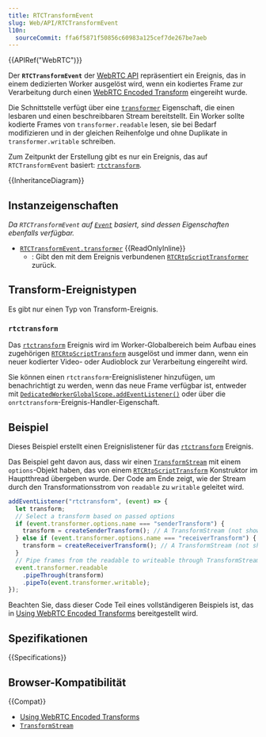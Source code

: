 ```yaml
---
title: RTCTransformEvent
slug: Web/API/RTCTransformEvent
l10n:
  sourceCommit: ffa6f5871f50856c60983a125cef7de267be7aeb
---
```


{{APIRef("WebRTC")}}

Der **`RTCTransformEvent`** der [WebRTC API](/de/docs/Web/API/WebRTC_API) repräsentiert ein Ereignis, das in einem dedizierten Worker ausgelöst wird, wenn ein kodiertes Frame zur Verarbeitung durch einen [WebRTC Encoded Transform](/de/docs/Web/API/WebRTC_API/Using_Encoded_Transforms) eingereiht wurde.

Die Schnittstelle verfügt über eine [`transformer`](/de/docs/Web/API/RTCTransformEvent/transformer) Eigenschaft, die einen lesbaren und einen beschreibbaren Stream bereitstellt. Ein Worker sollte kodierte Frames von `transformer.readable` lesen, sie bei Bedarf modifizieren und in der gleichen Reihenfolge und ohne Duplikate in `transformer.writable` schreiben.

Zum Zeitpunkt der Erstellung gibt es nur ein Ereignis, das auf `RTCTransformEvent` basiert: [`rtctransform`](/de/docs/Web/API/DedicatedWorkerGlobalScope/rtctransform_event).

{{InheritanceDiagram}}

## Instanzeigenschaften

_Da `RTCTransformEvent` auf [`Event`](/de/docs/Web/API/Event) basiert, sind dessen Eigenschaften ebenfalls verfügbar._

- [`RTCTransformEvent.transformer`](/de/docs/Web/API/RTCTransformEvent/transformer) {{ReadOnlyInline}}
  - : Gibt den mit dem Ereignis verbundenen [`RTCRtpScriptTransformer`](/de/docs/Web/API/RTCRtpScriptTransformer) zurück.

## Transform-Ereignistypen

Es gibt nur einen Typ von Transform-Ereignis.

### `rtctransform`

Das [`rtctransform`](/de/docs/Web/API/DedicatedWorkerGlobalScope/rtctransform_event) Ereignis wird im Worker-Globalbereich beim Aufbau eines zugehörigen [`RTCRtpScriptTransform`](/de/docs/Web/API/RTCRtpScriptTransform) ausgelöst und immer dann, wenn ein neuer kodierter Video- oder Audioblock zur Verarbeitung eingereiht wird.

Sie können einen `rtctransform`-Ereignislistener hinzufügen, um benachrichtigt zu werden, wenn das neue Frame verfügbar ist, entweder mit [`DedicatedWorkerGlobalScope.addEventListener()`](/de/docs/Web/API/EventTarget/addEventListener) oder über die `onrtctransform`-Ereignis-Handler-Eigenschaft.

## Beispiel

Dieses Beispiel erstellt einen Ereignislistener für das [`rtctransform`](/de/docs/Web/API/DedicatedWorkerGlobalScope/rtctransform_event) Ereignis.

Das Beispiel geht davon aus, dass wir einen [`TransformStream`](/de/docs/Web/API/TransformStream) mit einem `options`-Objekt haben, das von einem [`RTCRtpScriptTransform`](/de/docs/Web/API/RTCRtpScriptTransform) Konstruktor im Hauptthread übergeben wurde.
Der Code am Ende zeigt, wie der Stream durch den Transformationsstrom von `readable` zu `writable` geleitet wird.

```js
addEventListener("rtctransform", (event) => {
  let transform;
  // Select a transform based on passed options
  if (event.transformer.options.name === "senderTransform") {
    transform = createSenderTransform(); // A TransformStream (not shown)
  } else if (event.transformer.options.name === "receiverTransform") {
    transform = createReceiverTransform(); // A TransformStream (not shown)
  }
  // Pipe frames from the readable to writeable through TransformStream
  event.transformer.readable
    .pipeThrough(transform)
    .pipeTo(event.transformer.writable);
});
```

Beachten Sie, dass dieser Code Teil eines vollständigeren Beispiels ist, das in [Using WebRTC Encoded Transforms](/de/docs/Web/API/WebRTC_API/Using_Encoded_Transforms) bereitgestellt wird.

## Spezifikationen

{{Specifications}}

## Browser-Kompatibilität

{{Compat}}

- [Using WebRTC Encoded Transforms](/de/docs/Web/API/WebRTC_API/Using_Encoded_Transforms)
- [`TransformStream`](/de/docs/Web/API/TransformStream)
